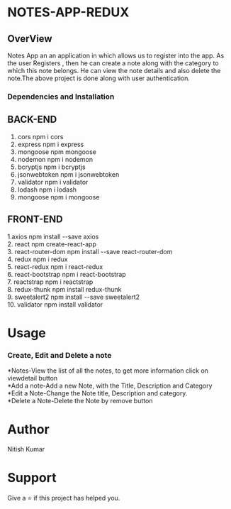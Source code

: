 # NOTES-APP-REDUX

## OverView
Notes App an an application in which allows us to register into  the app. As the user Registers , then  he can  create a note along with  the  category  to which  this  note belongs. He can view the  note details and also delete the note.The above project is done along with user authentication.

### Dependencies and Installation
## BACK-END
   1. cors npm i cors<br/>
   2. express npm i express<br/>
   3. mongoose npm mongoose<br/>
   4. nodemon npm i nodemon<br/>
   5. bcryptjs npm i bcryptjs<br/>
   6. jsonwebtoken npm i jsonwebtoken<br/>
   7. validator npm i validator<br/>
   8. lodash npm i lodash<br/>
   9. mongoose npm i mongoose<br/>
   
   
 ## FRONT-END
   1.axios npm install --save axios<br/>
   2. react npm create-react-app<br/>
   3. react-router-dom npm install --save react-router-dom<br/>
   4. redux npm i redux<br/>
   5. react-redux npm i react-redux<br/>
   6. react-bootstrap npm i react-bootstrap<br/>
   7. reactstrap npm i reactstrap<br/>
   8. redux-thunk npm install redux-thunk<br/>
   9. sweetalert2 npm install --save sweetalert2<br/>
   10. validator npm install validator<br/>
   
   
 # Usage
 
 ### Create, Edit and Delete a note<br/>
   *Notes-View the list of all the notes, to get more information click on viewdetail button<br/>
   *Add a note-Add a new Note, with the Title, Description and Category<br/>
   *Edit a Note-Change the Note title, Description and category.<br/>
   *Delete a Note-Delete the Note by remove button<br/>
  
# Author 
Nitish Kumar

# Support
Give a ⭐️ if this project has helped you.
